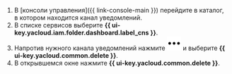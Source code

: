 1. В [консоли управления]({{ link-console-main }}) перейдите в каталог, в котором находится канал уведомлений.
1. В списке сервисов выберите **{{ ui-key.yacloud.iam.folder.dashboard.label_cns }}**.
1. Напротив нужного канала уведомлений нажмите ![image](../../_assets/console-icons/ellipsis.svg) и выберите **{{ ui-key.yacloud.common.delete }}**.
1. В открывшемся окне нажмите **{{ ui-key.yacloud.common.delete }}**.